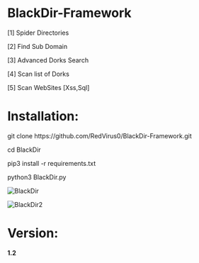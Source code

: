 # BlackDir-Framework
 <p>[1] Spider Directories<br></p>
 <p>[2] Find Sub Domain<br></p>
  <p>[3] Advanced Dorks Search </p>
  <p>[4] Scan list of Dorks </p>
 <p>[5] Scan WebSites [Xss,Sql] </p>
<h1>Installation:</h1>

   <p>git clone https://github.com/RedVirus0/BlackDir-Framework.git</p>
   <p>cd BlackDir</p>
   <p>pip3 install -r requirements.txt</p>
   <p>python3 BlackDir.py<p>

 
![BlackDir](https://user-images.githubusercontent.com/46041727/78068401-07710e00-73a1-11ea-86f3-d8cba5da5719.PNG)



![BlackDir2](https://user-images.githubusercontent.com/46041727/78068465-1d7ece80-73a1-11ea-9e50-813c7e0793e5.PNG)



# Version:
<b><p>1.2</p></b>
